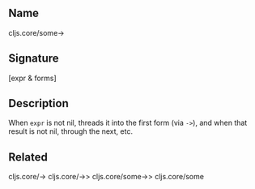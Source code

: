 ## Name
cljs.core/some->

## Signature
[expr & forms]

## Description

When `expr` is not nil, threads it into the first form (via `->`), and when that
result is not nil, through the next, etc.

## Related
cljs.core/->
cljs.core/->>
cljs.core/some->>
cljs.core/some
